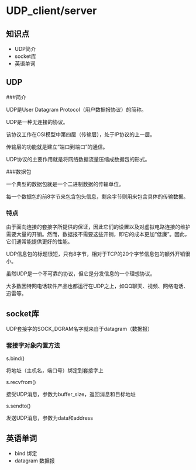 # UDP_client/server

## 知识点

* UDP简介
* socket库
* 英语单词

## UDP

###简介

UDP是User Datagram Protocol（用户数据报协议）的简称。

UDP是一种无连接的协议。

该协议工作在OSI模型中第四层（传输层），处于IP协议的上一层。

传输层的功能就是建立“端口到端口”的通信。

UDP协议的主要作用就是将网络数据流量压缩成数据包的形式。

###数据包

一个典型的数据包就是一个二进制数据的传输单位。

每一个数据包的前8字节来包含包头信息，剩余字节则用来包含具体的传输数据。

### 特点

由于面向连接的套接字所提供的保证，因此它们的设置以及对虚拟电路连接的维护需要大量的开销。然而，数据报不需要这些开销，即它的成本更加“低廉”。因此，它们通常能提供更好的性能。

UDP信息包的标题很短，只有8字节，相对于TCP的20个字节信息包的额外开销很小。

虽然UDP是一个不可靠的协议，但它是分发信息的一个理想协议。

大多数因特网电话软件产品也都运行在UDP之上，如QQ聊天、视频、网络电话、迅雷等。

## socket库

UDP套接字的SOCK_DGRAM名字就来自于datagram（数据报）

### 套接字对象内置方法

s.bind()

将地址（主机名，端口号）绑定到套接字上

s.recvfrom()

接受UDP消息，参数为buffer_size，返回消息和目标地址

s.sendto()

发送UDP消息，参数为data和address



## 英语单词

* bind 绑定
* datagram 数据报


